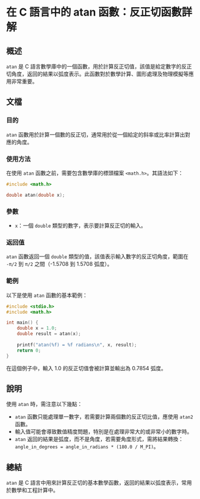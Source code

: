 <!--
Meta Description: # 在 C 語言中的 atan 函數：反正切函數詳解 ## 概述 `atan` 是 C 語言數學庫中的一個函數，用於計算反正切值，該值是給定數字的反正切角度，返回的結果以弧度表示。此函數對於數學計算、圖形處理及物理模擬等應用非常重要。 ## 文檔 ### 目的 `atan` 函數用於計算一個數的反正...
Meta Keywords: atan, double, math, include, 返回的結果以弧度表示
-->

# 在 C 語言中的 atan 函數：反正切函數詳解

## 概述
`atan` 是 C 語言數學庫中的一個函數，用於計算反正切值，該值是給定數字的反正切角度，返回的結果以弧度表示。此函數對於數學計算、圖形處理及物理模擬等應用非常重要。

## 文檔
### 目的
`atan` 函數用於計算一個數的反正切，通常用於從一個給定的斜率或比率計算出對應的角度。

### 使用方法
在使用 `atan` 函數之前，需要包含數學庫的標頭檔案 `<math.h>`。其語法如下：

```c
#include <math.h>

double atan(double x);
```

### 參數
- `x`：一個 `double` 類型的數字，表示要計算反正切的輸入。

### 返回值
`atan` 函數返回一個 `double` 類型的值，該值表示輸入數字的反正切角度，範圍在 `-π/2` 到 `π/2` 之間（-1.5708 到 1.5708 弧度）。

### 範例
以下是使用 `atan` 函數的基本範例：

```c
#include <stdio.h>
#include <math.h>

int main() {
    double x = 1.0;
    double result = atan(x);
    
    printf("atan(%f) = %f radians\n", x, result);
    return 0;
}
```

在這個例子中，輸入 1.0 的反正切值會被計算並輸出為 0.7854 弧度。

## 說明
使用 `atan` 時，需注意以下幾點：
- `atan` 函數只能處理單一數字，若需要計算兩個數的反正切比值，應使用 `atan2` 函數。
- 輸入值可能會導致數值精度問題，特別是在處理非常大的或非常小的數字時。
- `atan` 返回的結果是弧度，而不是角度，若需要角度形式，需將結果轉換：`angle_in_degrees = angle_in_radians * (180.0 / M_PI)`。

## 總結
`atan` 是 C 語言中用來計算反正切的基本數學函數，返回的結果以弧度表示，常用於數學和工程計算中。